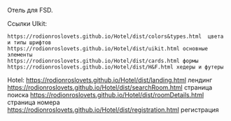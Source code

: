 Отель для FSD.

Ссылки
  UIkit:
  
    https://rodionroslovets.github.io/Hotel/dist/colors&types.html  цвета и типы шрифтов
    https://rodionroslovets.github.io/Hotel/dist/uikit.html основные элементы 
    https://rodionroslovets.github.io/Hotel/dist/cards.html формы
    https://rodionroslovets.github.io/Hotel/dist/H&F.html хедеры и футеры
    
  Hotel:
    https://rodionroslovets.github.io/Hotel/dist/landing.html лендинг
    https://rodionroslovets.github.io/Hotel/dist/searchRoom.html страница поиска
    https://rodionroslovets.github.io/Hotel/dist/roomDetails.html страница номера
    https://rodionroslovets.github.io/Hotel/dist/registration.html регистрация
